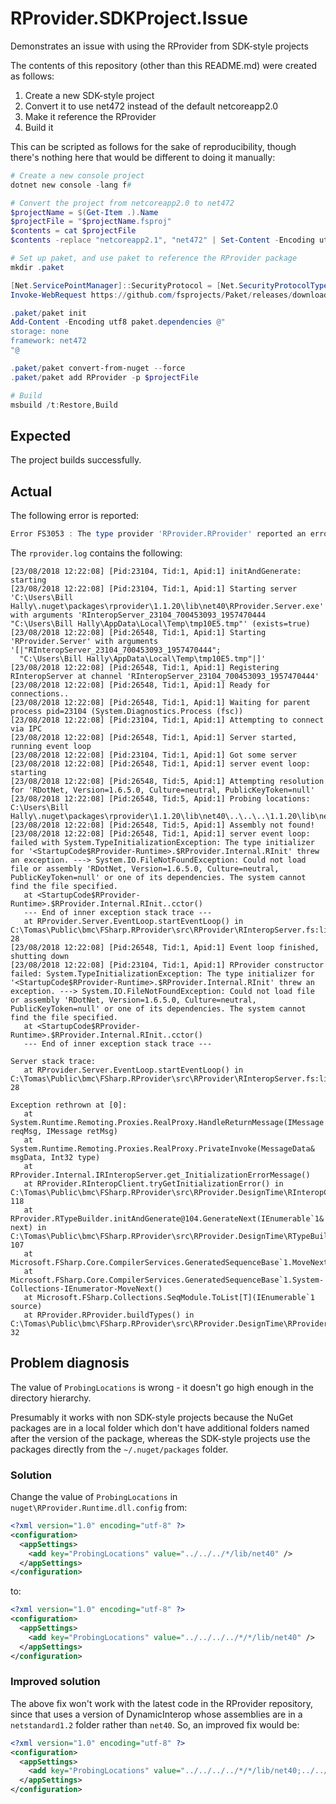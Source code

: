 # RProvider.SDKProject.Issue

Demonstrates an issue with using the RProvider from SDK-style projects

The contents of this repository (other than this README.md) were created as follows:

1. Create a new SDK-style project
2. Convert it to use net472 instead of the default netcoreapp2.0
3. Make it reference the RProvider
4. Build it

This can be scripted as follows for the sake of reproducibility, though there's nothing here that would be different to doing it manually:

```powershell
# Create a new console project
dotnet new console -lang f#

# Convert the project from netcoreapp2.0 to net472
$projectName = $(Get-Item .).Name
$projectFile = "$projectName.fsproj"
$contents = cat $projectFile
$contents -replace "netcoreapp2.1", "net472" | Set-Content -Encoding utf8 $projectFile

# Set up paket, and use paket to reference the RProvider package
mkdir .paket

[Net.ServicePointManager]::SecurityProtocol = [Net.SecurityProtocolType]::Tls12
Invoke-WebRequest https://github.com/fsprojects/Paket/releases/download/5.176.6/paket.bootstrapper.exe -OutFile .paket/paket.exe

.paket/paket init
Add-Content -Encoding utf8 paket.dependencies @"
storage: none
framework: net472
"@

.paket/paket convert-from-nuget --force
.paket/paket add RProvider -p $projectFile

# Build
msbuild /t:Restore,Build
```

## Expected

The project builds successfully.

## Actual

The following error is reported:

```powershell
Error FS3053 : The type provider 'RProvider.RProvider' reported an error : The type provider constructor has thrown an exception: Could not load file or assembly 'RDotNet, Version=1.6.5.0, Culture=neutral, PublicKeyToken=null' or one of its dependencies. The system cannot find the file specified. [D:\git\RProvider.SDKProject.Issue\RProvider.SDKProject.Issue.fsproj]
```

The `rprovider.log` contains the following:

```
[23/08/2018 12:22:08] [Pid:23104, Tid:1, Apid:1] initAndGenerate: starting
[23/08/2018 12:22:08] [Pid:23104, Tid:1, Apid:1] Starting server 'C:\Users\Bill Hally\.nuget\packages\rprovider\1.1.20\lib\net40\RProvider.Server.exe' with arguments 'RInteropServer_23104_700453093_1957470444 "C:\Users\Bill Hally\AppData\Local\Temp\tmp10E5.tmp"' (exists=true)
[23/08/2018 12:22:08] [Pid:26548, Tid:1, Apid:1] Starting 'RProvider.Server' with arguments '[|"RInteropServer_23104_700453093_1957470444";
  "C:\Users\Bill Hally\AppData\Local\Temp\tmp10E5.tmp"|]'
[23/08/2018 12:22:08] [Pid:26548, Tid:1, Apid:1] Registering RInteropServer at channel 'RInteropServer_23104_700453093_1957470444'
[23/08/2018 12:22:08] [Pid:26548, Tid:1, Apid:1] Ready for connections..
[23/08/2018 12:22:08] [Pid:26548, Tid:1, Apid:1] Waiting for parent process pid=23104 (System.Diagnostics.Process (fsc))
[23/08/2018 12:22:08] [Pid:23104, Tid:1, Apid:1] Attempting to connect via IPC
[23/08/2018 12:22:08] [Pid:26548, Tid:1, Apid:1] Server started, running event loop
[23/08/2018 12:22:08] [Pid:23104, Tid:1, Apid:1] Got some server
[23/08/2018 12:22:08] [Pid:26548, Tid:1, Apid:1] server event loop: starting
[23/08/2018 12:22:08] [Pid:26548, Tid:5, Apid:1] Attempting resolution for 'RDotNet, Version=1.6.5.0, Culture=neutral, PublicKeyToken=null'
[23/08/2018 12:22:08] [Pid:26548, Tid:5, Apid:1] Probing locations: C:\Users\Bill Hally\.nuget\packages\rprovider\1.1.20\lib\net40\..\..\..\1.1.20\lib\net40
[23/08/2018 12:22:08] [Pid:26548, Tid:5, Apid:1] Assembly not found!
[23/08/2018 12:22:08] [Pid:26548, Tid:1, Apid:1] server event loop: failed with System.TypeInitializationException: The type initializer for '<StartupCode$RProvider-Runtime>.$RProvider.Internal.RInit' threw an exception. ---> System.IO.FileNotFoundException: Could not load file or assembly 'RDotNet, Version=1.6.5.0, Culture=neutral, PublicKeyToken=null' or one of its dependencies. The system cannot find the file specified.
   at <StartupCode$RProvider-Runtime>.$RProvider.Internal.RInit..cctor()
   --- End of inner exception stack trace ---
   at RProvider.Server.EventLoop.startEventLoop() in C:\Tomas\Public\bmc\FSharp.RProvider\src\RProvider\RInteropServer.fs:line 28
[23/08/2018 12:22:08] [Pid:26548, Tid:1, Apid:1] Event loop finished, shutting down
[23/08/2018 12:22:08] [Pid:23104, Tid:1, Apid:1] RProvider constructor failed: System.TypeInitializationException: The type initializer for '<StartupCode$RProvider-Runtime>.$RProvider.Internal.RInit' threw an exception. ---> System.IO.FileNotFoundException: Could not load file or assembly 'RDotNet, Version=1.6.5.0, Culture=neutral, PublicKeyToken=null' or one of its dependencies. The system cannot find the file specified.
   at <StartupCode$RProvider-Runtime>.$RProvider.Internal.RInit..cctor()
   --- End of inner exception stack trace ---

Server stack trace:
   at RProvider.Server.EventLoop.startEventLoop() in C:\Tomas\Public\bmc\FSharp.RProvider\src\RProvider\RInteropServer.fs:line 28

Exception rethrown at [0]:
   at System.Runtime.Remoting.Proxies.RealProxy.HandleReturnMessage(IMessage reqMsg, IMessage retMsg)
   at System.Runtime.Remoting.Proxies.RealProxy.PrivateInvoke(MessageData& msgData, Int32 type)
   at RProvider.Internal.IRInteropServer.get_InitializationErrorMessage()
   at RProvider.RInteropClient.tryGetInitializationError() in C:\Tomas\Public\bmc\FSharp.RProvider\src\RProvider.DesignTime\RInteropClient.fs:line 118
   at RProvider.RTypeBuilder.initAndGenerate@104.GenerateNext(IEnumerable`1& next) in C:\Tomas\Public\bmc\FSharp.RProvider\src\RProvider.DesignTime\RTypeBuilder.fs:line 107
   at Microsoft.FSharp.Core.CompilerServices.GeneratedSequenceBase`1.MoveNextImpl()
   at Microsoft.FSharp.Core.CompilerServices.GeneratedSequenceBase`1.System-Collections-IEnumerator-MoveNext()
   at Microsoft.FSharp.Collections.SeqModule.ToList[T](IEnumerable`1 source)
   at RProvider.RProvider.buildTypes() in C:\Tomas\Public\bmc\FSharp.RProvider\src\RProvider.DesignTime\RProvider.fs:line 32
```

## Problem diagnosis

The value of `ProbingLocations` is wrong - it doesn't go high enough in the directory hierarchy.

Presumably it works with non SDK-style projects because the NuGet packages are in a local folder which don't
have additional folders named after the version of the package, whereas the SDK-style projects use the packages
directly from the `~/.nuget/packages` folder.

### Solution

Change the value of `ProbingLocations` in `nuget\RProvider.Runtime.dll.config` from:

```xml
<?xml version="1.0" encoding="utf-8" ?>
<configuration>
  <appSettings>
    <add key="ProbingLocations" value="../../../*/lib/net40" />
  </appSettings>
</configuration>
```

to:

```xml
<?xml version="1.0" encoding="utf-8" ?>
<configuration>
  <appSettings>
    <add key="ProbingLocations" value="../../../../*/*/lib/net40" />
  </appSettings>
</configuration>
```

### Improved solution

The above fix won't work with the latest code in the RProvider repository, since that uses a version of DynamicInterop whose
assemblies are in a `netstandard1.2` folder rather than `net40`. So, an improved fix would be:

```xml
<?xml version="1.0" encoding="utf-8" ?>
<configuration>
  <appSettings>
    <add key="ProbingLocations" value="../../../../*/*/lib/net40;../../../../*/*/lib/netstandard1.2" />
  </appSettings>
</configuration>
```
